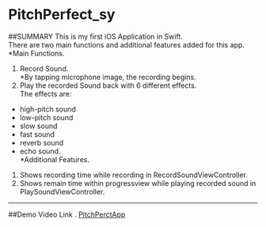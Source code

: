 # PitchPerfect_sy
##SUMMARY
This is my first iOS Application in Swift.  
There are two main functions and additional features added for this app.  
*Main Functions.  
1. Record Sound.  
*By tapping microphone image, the recording begins.    
2. Play the recorded Sound back with 6 different effects.    
The effects are:   
- high-pitch sound
- low-pitch sound
- slow sound
- fast sound
- reverb sound
- echo sound.   
*Additional Features.   
1. Shows recording time while recording in RecordSoundViewController.  
2. Shows remain time within progressview while playing recorded sound in PlaySoundViewController.  
-------------------------------------------------------------------------------------------------
##Demo Video Link . 
[PitchPerctApp](https://www.youtube.com/watch?v=Z5eMroswM-c)
